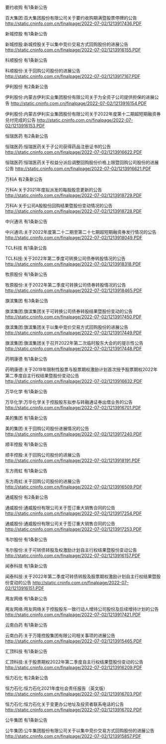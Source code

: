 要约收购 有1条新公告 

百大集团:百大集团股份有限公司关于要约收购期满暨股票停牌的公告 http://static.cninfo.com.cn/finalpage/2022-07-02/1213917436.PDF 

新城控股 有1条新公告 

新城控股:新城控股关于以集中竞价交易方式回购股份的进展公告 http://static.cninfo.com.cn/finalpage/2022-07-02/1213916155.PDF 

科顺股份 有1条新公告 

科顺股份:关于回购公司股份的进展公告 http://static.cninfo.com.cn/finalpage/2022-07-02/1213917167.PDF 

伊利股份 有2条新公告 

伊利股份:内蒙古伊利实业集团股份有限公司关于为全资子公司提供担保的进展公告 http://static.cninfo.com.cn/finalpage/2022-07-02/1213916154.PDF 

伊利股份:内蒙古伊利实业集团股份有限公司关于2022年度第十二期超短期融资券兑付完成的公告 http://static.cninfo.com.cn/finalpage/2022-07-02/1213916153.PDF 

恒瑞医药 有2条新公告 

恒瑞医药:恒瑞医药关于子公司获得药品注册证书的公告 http://static.cninfo.com.cn/finalpage/2022-07-02/1213916622.PDF 

恒瑞医药:恒瑞医药关于权益分派后调整回购股份价格上限暨回购公司股份的进展公告 http://static.cninfo.com.cn/finalpage/2022-07-02/1213916621.PDF 

万科A 有2条新公告 

万科A:关于2021年度拟派发的每股股息更新的公告 http://static.cninfo.com.cn/finalpage/2022-07-02/1213918729.PDF 

万科A:关于公司A股股份回购结果暨股份变动情况的公告 http://static.cninfo.com.cn/finalpage/2022-07-02/1213918728.PDF 

中兴通讯 有1条新公告 

中兴通讯:关于2022年度第二十二期至第二十七期超短期融资券发行情况的公告 http://static.cninfo.com.cn/finalpage/2022-07-02/1213918049.PDF 

TCL科技 有1条新公告 

TCL科技:关于2022年第二季度可转换公司债券转股情况的公告 http://static.cninfo.com.cn/finalpage/2022-07-02/1213918318.PDF 

牧原股份 有1条新公告 

牧原股份:关于2022年第二季度可转换公司债券转股情况的公告 http://static.cninfo.com.cn/finalpage/2022-07-02/1213918465.PDF 

旗滨集团 有3条新公告 

旗滨集团:旗滨集团关于可转换公司债券转股结果暨股份变动的公告 http://static.cninfo.com.cn/finalpage/2022-07-02/1213917450.PDF 

旗滨集团:旗滨集团关于以集中竞价交易方式回购股份的进展公告 http://static.cninfo.com.cn/finalpage/2022-07-02/1213917449.PDF 

旗滨集团:旗滨集团关于召开2022年第二次临时股东大会的的提示性公告 http://static.cninfo.com.cn/finalpage/2022-07-02/1213917448.PDF 

药明康德 有1条新公告 

药明康德:关于2019年限制性股票与股票期权激励计划首次授予股票期权2022年第二季度自主行权结果暨股份变动公告 http://static.cninfo.com.cn/finalpage/2022-07-02/1213916632.PDF 

万华化学 有1条新公告 

万华化学:万华化学关于控股股东拟参与转融通证券出借业务的公告 http://static.cninfo.com.cn/finalpage/2022-07-02/1213916701.PDF 

美的集团 有1条新公告 

美的集团:关于回购公司股份进展情况的公告 http://static.cninfo.com.cn/finalpage/2022-07-02/1213917240.PDF 

顺丰控股 有1条新公告 

顺丰控股:关于回购公司股份的进展公告 http://static.cninfo.com.cn/finalpage/2022-07-02/1213918191.PDF 

东方雨虹 有1条新公告 

东方雨虹:关于回购公司股份的进展公告 http://static.cninfo.com.cn/finalpage/2022-07-02/1213916509.PDF 

通威股份 有2条新公告 

通威股份:通威股份有限公司关于签订重大销售合同的公告 http://static.cninfo.com.cn/finalpage/2022-07-02/1213917254.PDF 

通威股份:通威股份有限公司关于签订重大销售合同的公告 http://static.cninfo.com.cn/finalpage/2022-07-02/1213917253.PDF 

韦尔股份 有1条新公告 

韦尔股份:关于可转债转股及权激励计划自主行权结果暨股份变动公告 http://static.cninfo.com.cn/finalpage/2022-07-02/1213916157.PDF 

闻泰科技 有1条新公告 

闻泰科技:关于2022年第二季度可转债转股及股票期权激励计划自主行权结果暨股份变动的公告 http://static.cninfo.com.cn/finalpage/2022-07-02/1213916151.PDF 

用友网络 有1条新公告 

用友网络:用友网络关于控股股东一致行动人增持公司股份及后续增持计划的公告 http://static.cninfo.com.cn/finalpage/2022-07-02/1213917421.PDF 

云南白药 有1条新公告 

云南白药:关于万隆控股集团有限公司相关事项的进展公告 http://static.cninfo.com.cn/finalpage/2022-07-02/1213915465.PDF 

汇顶科技 有1条新公告 

汇顶科技:关于股票期权2022年第二季度自主行权结果暨股份变动的公告 http://static.cninfo.com.cn/finalpage/2022-07-02/1213916209.PDF 

恒力石化 有2条新公告 

恒力石化:恒力石化2021年度社会责任报告（英文版） http://static.cninfo.com.cn/finalpage/2022-07-02/1213916703.PDF 

恒力石化:恒力石化关于变更办公地址及投资者联系电话的公告 http://static.cninfo.com.cn/finalpage/2022-07-02/1213916702.PDF 

公牛集团 有1条新公告 

公牛集团:公牛集团股份有限公司关于以集中竞价交易方式回购股份的进展公告 http://static.cninfo.com.cn/finalpage/2022-07-02/1213915857.PDF 

